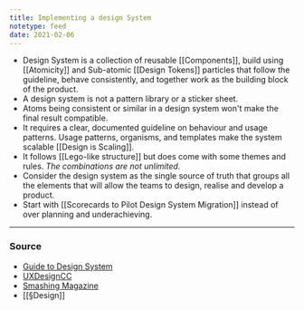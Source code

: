 ```yaml
---
title: Implementing a design System
notetype: feed
date: 2021-02-06
---
```

 
- Design System is a collection of reusable [[Components]], build using [[Atomicity]] and Sub-atomic [[Design Tokens]] particles that follow the guideline, behave consistently, and together work as the building block of the product.
- A design system is not a pattern library or a sticker sheet. 
- Atoms being consistent or similar in a design system won't make the final result compatible. 
- It requires a clear, documented guideline on behaviour and usage patterns. Usage patterns, organisms, and templates make the system scalable [[Design is Scaling]]. 
- It follows [[Lego-like structure]] but does come with some themes and rules. *The combinations are not unlimited.*
- Consider the design system as the single source of truth that groups all the elements that will allow the teams to design, realise and develop a product.
- Start with [[Scorecards to Pilot Design System Migration]] instead of over planning and underachieving.

--- 

### Source

- [Guide to Design System](https://www.invisionapp.com/inside-design/guide-to-design-systems/)
- [UXDesignCC](https://uxdesign.cc/everything-you-need-to-know-about-design-systems-54b109851969)
- [Smashing Magazine](https://www.smashingmagazine.com/design-systems-book/)
- [[§Design]]